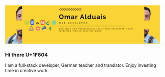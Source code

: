 ![This is an image](https://github.com/OmarAlduais/omaralduais/blob/main/assets/images/Yellow%20Motivational%20Web%20Developer%20Linkedin%20Banner%20(4).png)

### Hi there U+1F604
I am a full-stack developer, German teacher and translator. Enjoy investing time in creative work. 
<!--
**OmarAlduais/omaralduais** is a ✨ _special_ ✨ repository because its `README.md` (this file) appears on your GitHub profile.

Here are some ideas to get you started:

- 🔭 I’m currently working on ...
- 🌱 I’m currently learning ...
- 👯 I’m looking to collaborate on ...
- 🤔 I’m looking for help with ...
- 💬 Ask me about ...
- 📫 How to reach me: ...
- 😄 Pronouns: ...
- ⚡ Fun fact: ...
-->
